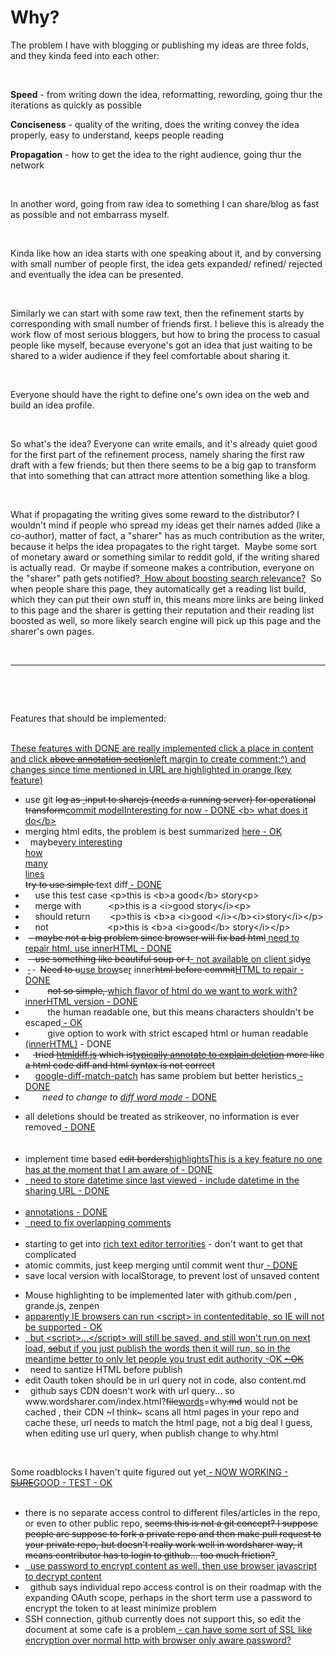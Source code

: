 <p></p><p></p><h1>Why?</h1><p></p>
<p></p><p>The problem I have with blogging or publishing my ideas are three folds, and they kinda feed into each other:</p><p><br></p><p></p>
<p></p><p><strong>Speed</strong> - from writing down the idea, reformatting, rewording, going thur the iterations as quickly as possible </p><p></p>
<p></p><p><strong>Conciseness</strong> - quality of the writing, does the writing convey the idea properly, easy to understand, keeps people reading</p><p></p>
<p></p><p><strong>Propagation</strong> - how to get the idea to the right audience, going thur the network</p><p><br></p><p></p>
<p></p><p>In another word, going from raw idea to something I can share/blog as fast as possible and not embarrass myself. <br></p><p><br></p><p>Kinda
 like how an idea starts with one speaking about it, and by conversing 
with small number of people first, the idea gets expanded/ refined/ 
rejected and eventually the idea can be presented.</p><p><br></p><p></p>
<p></p><p>Similarly we can start with some raw text, then the refinement 
starts by corresponding with small number of friends first.
I believe this is already the work flow of most serious bloggers, but how
 to bring the process to casual people like myself, because everyone's 
got an idea that just waiting to be shared to a wider audience if they 
feel comfortable about sharing it.</p><p><br></p><p> Everyone should have the right to 
define one's own idea on the web and build an idea profile.</p><p><br></p><p></p>
<p></p><p>So what's the idea?
Everyone can write emails, and it's already quiet good for the first 
part of the refinement process, namely sharing the first raw draft with a
 few friends; but then there seems to be a big gap to transform that 
into something that can attract more attention something like a blog.</p><p><br></p><p></p>
<p></p><p>What if propagating the writing gives some reward to the distributor? I 
wouldn't mind if people who spread my ideas get their names added (like a
 co-author), matter of fact, a "sharer" has as much contribution as the 
writer, because it helps the idea propagates to the right target.&nbsp; Maybe
 some sort of monetary award or something similar to reddit gold, if the
 writing shared is actually read.&nbsp; Or maybe if someone makes a 
contribution, everyone on the "sharer" path gets notified?<ins datetime="2014-04-03T08:54:40.985Z">&nbsp; </ins><ins datetime="2014-04-03T08:54:40.985Z">How about boosting search relevance?</ins><ins datetime="2014-04-03T08:54:40.985Z"></ins>&nbsp;
 So when people share this page, they automatically get a reading list 
build, which they can put their own stuff in, this means more links are 
being linked to this page and the sharer is getting their reputation and
 their reading list boosted as well, so more likely search engine will 
pick up this page and the sharer's own pages.<br></p><p><br></p><p></p><hr><ins datetime="2014-05-01T03:23:45.395Z">
</ins><wbr><p><br></p>Features that should be implemented:<br><br><ins datetime="2014-04-03T08:54:40.985Z"><p>T<ins datetime="2014-04-03T08:56:40.985Z">hese features with DONE are really implemented <span class="notes" contenteditable="false"><span contenteditable="true"><ins datetime="2014-04-07T02:52:58.398Z">click a place in content and click <del datetime="2014-04-09T02:45:35.565Z">above annotation section</del><wbr><ins datetime="2014-04-09T02:45:35.565Z">left margin</ins><wbr> to create comment</ins><wbr></span></span><wbr>:^)<ins datetime="2014-04-07T04:56:01.299Z"> and changes since time mentioned in URL are highlighted in orange (key feature)</ins><wbr><br></ins></p></ins><p></p>
<p></p><ul><p></p>
<p></p><li>use git <del datetime="2014-04-03T08:54:40.985Z"><ins datetime="2014-04-03T08:54:40.985Z"><del datetime="2014-04-03T08:54:40.985Z"></del></ins>log as <ins datetime="2014-04-03T08:54:40.985Z"><ins datetime="2014-04-03T08:54:40.985Z">&nbsp;</ins></ins>input to <del datetime="2014-04-03T08:54:40.985Z">sharejs (needs a running server)</del> for operational transform</del><ins datetime="2014-04-03T08:54:40.985Z">commit model<span class="mark"><span class="notes" contenteditable="false"><span contenteditable="true"><ins datetime="2014-05-05T14:15:14.704Z">Interesting</ins><wbr></span></span></span><wbr> for now - DONE<ins datetime="2014-05-05T14:15:14.704Z"> &lt;b&gt; what does it do&lt;/b&gt;</ins><wbr><br></ins></li><li>merging html edits, the problem is best summarized <a href="http://useless-factor.blogspot.com/2008/01/matching-diffing-and-merging-xml.html">here</a><ins datetime="2014-04-03T08:54:40.985Z"> - OK</ins><br></li><li>&nbsp; maybe<span class="mark"><span class="notes" contenteditable="false"><span contenteditable="true"><ins datetime="2014-05-05T14:15:14.704Z">very interesting</ins><wbr><br><ins datetime="2014-05-05T14:15:14.704Z">how </ins><wbr><br><ins datetime="2014-05-05T14:15:14.704Z">many</ins><wbr><br><ins datetime="2014-05-05T14:15:14.704Z">lines</ins><wbr><br></span></span></span><wbr> <del datetime="2014-04-03T08:54:40.985Z">try to use simple </del>text diff<ins datetime="2014-04-03T08:54:40.985Z"> - DONE<br></ins></li><li>&nbsp;&nbsp;&nbsp; use this test case &lt;p&gt;this is &lt;b&gt;a good&lt;/b&gt; story&lt;p&gt; <br></li><li>&nbsp;&nbsp;&nbsp; merge with&nbsp;&nbsp;&nbsp;&nbsp;&nbsp;&nbsp;&nbsp;&nbsp;&nbsp;&nbsp; &lt;p&gt;this is a &lt;i&gt;good story&lt;/i&gt;&lt;p&gt; <br></li><li>&nbsp;&nbsp;&nbsp; should return&nbsp;&nbsp;&nbsp;&nbsp;&nbsp;&nbsp;&nbsp; &lt;p&gt;this is &lt;b&gt;a &lt;i&gt;good &lt;/i&gt;&lt;/b&gt;&lt;i&gt;story&lt;/i&gt;&lt;/p&gt;</li><li>&nbsp;&nbsp;&nbsp; not&nbsp;&nbsp;&nbsp;&nbsp;&nbsp;&nbsp;&nbsp;&nbsp;&nbsp;&nbsp;&nbsp;&nbsp;&nbsp;&nbsp;&nbsp;&nbsp;&nbsp;&nbsp;&nbsp;&nbsp;&nbsp;&nbsp;&nbsp; &lt;p&gt;this is &lt;b&gt;a &lt;i&gt;good&lt;/b&gt; story&lt;/i&gt;&lt;/p&gt;</li><li>&nbsp;<del datetime="2014-04-03T08:54:40.985Z">&nbsp;&nbsp; maybe not a big problem since browser will fix bad html</del><ins datetime="2014-04-03T08:54:40.985Z"> need to repair html<ins datetime="2014-04-03T08:54:40.985Z">, use innerHTML - DONE<br></ins></ins></li><li>&nbsp;<del datetime="2014-04-03T08:54:40.985Z">&nbsp;&nbsp; use something like beautiful soup or t</del><ins datetime="2014-04-03T08:54:40.985Z">- not available on client s</ins>id<del datetime="2014-04-03T08:54:40.985Z">y</del><ins datetime="2014-04-03T08:54:40.985Z">e</ins><br></li><li>&nbsp;<del datetime="2014-04-03T08:54:40.985Z"><ins datetime="2014-04-03T08:54:40.985Z"> </ins></del>&nbsp;<del datetime="2014-04-03T08:54:40.985Z"> </del>&nbsp; <del datetime="2014-04-03T08:54:40.985Z">Need to u</del><ins datetime="2014-04-03T08:54:40.985Z">use brow</ins>se<ins datetime="2014-04-03T08:54:40.985Z">r</ins> inner<del datetime="2014-04-03T08:54:40.985Z">html before commit</del><ins datetime="2014-04-03T08:54:40.985Z">HTML to repair - DONE<br></ins></li><li>&nbsp;&nbsp;&nbsp;<del datetime="2014-04-03T08:54:40.985Z"><ins datetime="2014-04-03T08:54:40.985Z"></ins></del>&nbsp;&nbsp;&nbsp;&nbsp;&nbsp; <del datetime="2014-04-03T08:54:40.985Z">not so simple, </del><ins datetime="2014-04-03T08:54:40.985Z"><ins datetime="2014-04-03T08:54:40.985Z"></ins>which flavor of html do we want to work with<ins datetime="2014-04-03T08:54:40.985Z">?<ins datetime="2014-04-03T08:54:40.985Z"> innerHTML version - DONE<br></ins></ins></ins></li><li>&nbsp;&nbsp;&nbsp;&nbsp;&nbsp;&nbsp;&nbsp;&nbsp; the human readable one, but this means characters shouldn't be escaped<ins datetime="2014-04-03T08:54:40.985Z"> - OK<br></ins></li><li>&nbsp;&nbsp;&nbsp;&nbsp;&nbsp;&nbsp;&nbsp;&nbsp; give option to work with strict escaped html or human readable<ins datetime="2014-04-03T08:54:40.985Z"> (innerHTML)</ins> - DONE<br></li><li>&nbsp;&nbsp;&nbsp;<del datetime="2014-04-03T08:54:40.985Z"> tried <a href="https://github.com/tnwinc/htmldiff.js">htmldiff.js</a> which <del datetime="2014-04-09T02:51:49.465Z">is</del><wbr><span class="notes" contenteditable="false"><span contenteditable="true"><ins datetime="2014-04-09T02:51:49.465Z">typically annotate to explain deletion</ins><wbr></span></span> more like a html code diff and html syntax is not correct</del></li><li>&nbsp;&nbsp;&nbsp; <a href="https://github.com/cosmiclattes/htmlDiff">google-diff-match-patch</a> has same problem but better heristics<ins datetime="2014-04-03T08:54:40.985Z"> - DONE<ins datetime="2014-04-03T08:54:40.985Z"><del datetime="2014-04-03T08:54:40.985Z"><br></del></ins><ins datetime="2014-04-03T08:54:40.985Z"></ins></ins></li><li>&nbsp;&nbsp;&nbsp;&nbsp;&nbsp;&nbsp; <em>need to change to <a href="https://code.google.com/p/google-diff-match-patch/wiki/LineOrWordDiffs">diff word mode</a></em><ins datetime="2014-04-03T08:54:40.985Z"> - DONE</ins><br></li><p></p>
<p></p><li>all deletions should be treated as strikeover, no information is ever removed<ins datetime="2014-04-03T08:54:40.985Z"> - DONE<ins datetime="2014-04-03T08:54:40.985Z"><del datetime="2014-04-03T08:54:40.985Z"><del datetime="2014-04-03T08:54:40.985Z"><del datetime="2014-04-03T08:54:40.985Z"><del datetime="2014-04-03T08:54:40.985Z"><br><wbr></del><ins datetime="2014-04-03T08:54:40.985Z"><del datetime="2014-04-03T08:54:40.985Z"><br></del></ins></del><ins datetime="2014-04-03T08:54:40.985Z"><del datetime="2014-04-03T08:54:40.985Z"><br></del></ins></del></del></ins><ins datetime="2014-04-03T08:54:40.985Z"><del datetime="2014-04-03T08:54:40.985Z"></del></ins><ins datetime="2014-04-03T08:54:40.985Z"></ins></ins><ins datetime="2014-04-03T08:54:40.985Z"><ins datetime="2014-04-03T08:54:40.985Z"></ins></ins><ins datetime="2014-04-03T08:54:40.985Z"></ins></li><li>implement time based <del datetime="2014-04-05T01:32:49.208Z">edit borders</del><wbr><ins datetime="2014-04-05T01:32:49.208Z">highlights<span class="notes" contenteditable="false"><span contenteditable="true"><ins datetime="2014-04-07T05:11:32.088Z">This is a key feature no one has at the moment that I am aware of</ins><wbr></span></span><wbr> - DONE</ins><wbr></li><li><ins datetime="2014-04-05T01:32:49.208Z">&nbsp; need to store datetime since last viewed</ins><wbr><ins datetime="2014-04-07T09:49:45.426Z"> - include datetime in the sharing URL - DONE</ins><wbr><br><wbr></li><li><ins datetime="2014-04-05T01:32:49.208Z">annotations - DONE</ins><wbr></li><li><ins datetime="2014-04-05T01:32:49.208Z">&nbsp; need to fix overlapping comments</ins><wbr><br><wbr></li><li>starting to get into <a href="http://socialcompare.com/en/comparison/javascript-online-rich-text-editors">rich text editor terrorities</a> - don't want to get that complicated<br></li><li>atomic commits, just keep merging until commit went thur<ins datetime="2014-04-03T08:54:40.985Z"> - DONE</ins><br></li><li>save local version with localStorage, to prevent lost of unsaved content</li><p></p>
<p></p><li>Mouse highlighting to be implemented later with github.com/pen , grande.js, zenpen</li><li><ins datetime="2014-04-03T08:54:40.985Z"><ins datetime="2014-04-03T08:54:40.985Z">apparently IE browsers <a href="https://github.com/xing/wysihtml5/wiki/Security">can run &lt;script&gt;</a> in contenteditable, so IE will not be supported<ins datetime="2014-04-03T08:54:40.985Z"> - OK</ins><del datetime="2014-04-03T08:54:40.985Z"><del datetime="2014-04-03T08:54:40.985Z"><br></del></del></ins></ins></li><li><ins datetime="2014-04-03T08:54:40.985Z">&nbsp; but &lt;script&gt;...&lt;/script&gt; will still be saved, and <ins datetime="2014-04-03T08:54:40.985Z">still won't </ins>run on next load, <del datetime="2014-04-03T08:54:40.985Z">so</del><ins datetime="2014-04-03T08:54:40.985Z">but if you just publish the words then it will run, so in the meantime</ins> better to only let people you trust edit authority<ins datetime="2014-04-03T08:54:40.985Z"><ins datetime="2014-04-03T08:54:40.985Z"> -OK </ins></ins><del datetime="2014-04-03T08:54:40.985Z"><del datetime="2014-04-03T08:54:40.985Z"></del><ins datetime="2014-04-03T08:54:40.985Z"> - OK<del datetime="2014-04-03T08:54:40.985Z"> </del></ins><br><ins datetime="2014-04-03T08:54:40.985Z"></ins></del></ins><ins datetime="2014-04-03T08:54:40.985Z"></ins></li><li>&nbsp; need to santize HTML before publish<br></li><li>edit Oauth token should be in url query not in code, also content.md</li><li>&nbsp; github says CDN doesn't work with url query... so www.wordsharer.com/index.html?<del datetime="2014-04-07T04:11:29.930Z">file</del><wbr><ins datetime="2014-04-07T04:11:29.930Z">words</ins><wbr>=why<del datetime="2014-04-07T04:11:29.930Z">.md</del><wbr> would not be cached , their CDN ~I think~ scans all html pages in your repo and cache these, url needs to match the html page, not a big deal I guess, when editing use url query, when publish change to why.html</li>
</ul><p></p>
<wbr><p></p><p>Some roadblocks I haven't quite figured out yet<ins datetime="2014-04-03T08:54:40.985Z"> - NOW WORKING</ins><ins datetime="2014-04-03T08:54:40.985Z"> - <del datetime="2014-04-03T08:54:40.985Z">SURE</del><ins datetime="2014-04-03T08:54:40.985Z">GOOD</ins></ins><ins datetime="2014-04-03T08:54:40.985Z"> - TEST</ins><ins datetime="2014-04-03T08:54:40.985Z"> - OK<br><wbr></ins></p><p></p>
<p></p><ul><p></p>
<p></p><li>there is no separate access control to different files/articles in the repo, or even to other public repo, <del datetime="2014-04-03T08:54:40.985Z">seems this is not a git concept?  I suppose people are suppose to fork a private repo and then make pull request to your private repo, but doesn't really work well in wordsharer way, it means contributor has to login to github... too much friction?</del><wbr><ins datetime="2014-04-07T02:52:58.398Z">&nbsp;</ins><wbr></li><li><ins datetime="2014-04-07T02:52:58.398Z">&nbsp; use password to encrypt content as well, then use browser javascript to decrypt content</ins><wbr></li><li>&nbsp; github says individual repo access control is on their roadmap with the expanding OAuth scope, perhaps in the short term use a password to encrypt the token to at least minimize problem</li><li>SSH connection, github currently does not support this, so edit the document at some cafe is a problem<ins datetime="2014-04-05T01:32:49.208Z"> - can have some sort of SSL like encryption over normal http with browser only aware password?</ins><wbr><br></li>
</ul><br><p></p>
